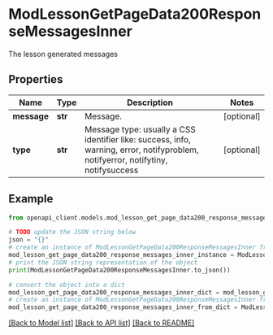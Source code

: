 # ModLessonGetPageData200ResponseMessagesInner

The lesson generated messages

## Properties

Name | Type | Description | Notes
------------ | ------------- | ------------- | -------------
**message** | **str** | Message. | [optional] 
**type** | **str** | Message type: usually a CSS identifier like:                                 success, info, warning, error, notifyproblem, notifyerror, notifytiny, notifysuccess | [optional] 

## Example

```python
from openapi_client.models.mod_lesson_get_page_data200_response_messages_inner import ModLessonGetPageData200ResponseMessagesInner

# TODO update the JSON string below
json = "{}"
# create an instance of ModLessonGetPageData200ResponseMessagesInner from a JSON string
mod_lesson_get_page_data200_response_messages_inner_instance = ModLessonGetPageData200ResponseMessagesInner.from_json(json)
# print the JSON string representation of the object
print(ModLessonGetPageData200ResponseMessagesInner.to_json())

# convert the object into a dict
mod_lesson_get_page_data200_response_messages_inner_dict = mod_lesson_get_page_data200_response_messages_inner_instance.to_dict()
# create an instance of ModLessonGetPageData200ResponseMessagesInner from a dict
mod_lesson_get_page_data200_response_messages_inner_from_dict = ModLessonGetPageData200ResponseMessagesInner.from_dict(mod_lesson_get_page_data200_response_messages_inner_dict)
```
[[Back to Model list]](../README.md#documentation-for-models) [[Back to API list]](../README.md#documentation-for-api-endpoints) [[Back to README]](../README.md)


